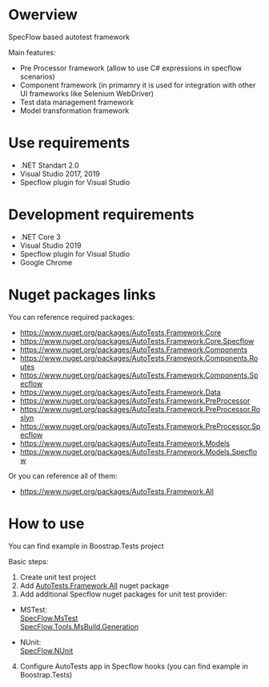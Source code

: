 # Owerview

SpecFlow based autotest framework

Main features:
- Pre Processor framework (allow to use C# expressions in specflow scenarios)
- Component framework (in primamry it is used for integration with other UI frameworks like Selenium WebDriver)
- Test data management framework
- Model transformation framework

# Use requirements
- .NET Standart 2.0
- Visual Studio 2017, 2019
- Specflow plugin for Visual Studio

# Development requirements
- .NET Core 3
- Visual Studio 2019
- Specflow plugin for Visual Studio
- Google Chrome

# Nuget packages links  
You can reference required packages:  
- https://www.nuget.org/packages/AutoTests.Framework.Core
- https://www.nuget.org/packages/AutoTests.Framework.Core.Specflow
- https://www.nuget.org/packages/AutoTests.Framework.Components
- https://www.nuget.org/packages/AutoTests.Framework.Components.Routes
- https://www.nuget.org/packages/AutoTests.Framework.Components.Specflow
- https://www.nuget.org/packages/AutoTests.Framework.Data
- https://www.nuget.org/packages/AutoTests.Framework.PreProcessor
- https://www.nuget.org/packages/AutoTests.Framework.PreProcessor.Roslyn
- https://www.nuget.org/packages/AutoTests.Framework.PreProcessor.Specflow
- https://www.nuget.org/packages/AutoTests.Framework.Models
- https://www.nuget.org/packages/AutoTests.Framework.Models.Specflow

Or you can reference all of them:  
- https://www.nuget.org/packages/AutoTests.Framework.All

# How to use
You can find example in Boostrap.Tests project  

Basic steps:
1) Create unit test project
2) Add [AutoTests.Framework.All](https://www.nuget.org/packages/AutoTests.Framework.All) nuget package
3) Add additional Specflow nuget packages for unit test provider:

 - MSTest:  
   [SpecFlow.MsTest](https://www.nuget.org/packages/SpecFlow.MsTest)  
   [SpecFlow.Tools.MsBuild.Generation](https://www.nuget.org/packages/SpecFlow.Tools.MsBuild.Generation)

 - NUnit:  
   [SpecFlow.NUnit](https://www.nuget.org/packages/SpecFlow.NUnit)
4) Configure AutoTests app in Specflow hooks (you can find example in Boostrap.Tests)
